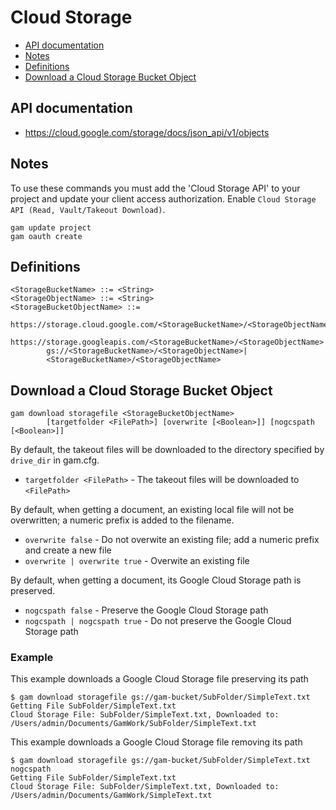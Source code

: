 # Cloud Storage
- [API documentation](#api-documentation)
- [Notes](#notes)
- [Definitions](#definitions)
- [Download a Cloud Storage Bucket Object](#download-a-cloud-storage-bucket-object)

## API documentation
* https://cloud.google.com/storage/docs/json_api/v1/objects

## Notes
To use these commands you must add the 'Cloud Storage API' to your project and update your client access authorization.
Enable `Cloud Storage API (Read, Vault/Takeout Download)`.
```
gam update project
gam oauth create
```

## Definitions
```
<StorageBucketName> ::= <String>
<StorageObjectName> ::= <String>
<StorageBucketObjectName> ::=
        https://storage.cloud.google.com/<StorageBucketName>/<StorageObjectName>|
        https://storage.googleapis.com/<StorageBucketName>/<StorageObjectName>|
        gs://<StorageBucketName>/<StorageObjectName>|
        <StorageBucketName>/<StorageObjectName>
```
## Download a Cloud Storage Bucket Object
```
gam download storagefile <StorageBucketObjectName>
        [targetfolder <FilePath>] [overwrite [<Boolean>]] [nogcspath [<Boolean>]]
```
By default, the takeout files will be downloaded to the directory specified by `drive_dir` in gam.cfg.
* `targetfolder <FilePath>` - The takeout files will be downloaded to `<FilePath>`

By default, when getting a document, an existing local file will not be overwritten; a numeric prefix is added to the filename.
* `overwrite false` - Do not overwite an existing file; add a numeric prefix and create a new file
* `overwrite | overwrite true` - Overwite an existing file

By default, when getting a document, its Google Cloud Storage path is preserved.
* `nogcspath false` - Preserve the Google Cloud Storage path
* `nogcspath | nogcspath true` - Do not preserve the Google Cloud Storage path

### Example
This example downloads a Google Cloud Storage file preserving its path
```
$ gam download storagefile gs://gam-bucket/SubFolder/SimpleText.txt
Getting File SubFolder/SimpleText.txt
Cloud Storage File: SubFolder/SimpleText.txt, Downloaded to: /Users/admin/Documents/GamWork/SubFolder/SimpleText.txt
```
This example downloads a Google Cloud Storage file removing its path
```
$ gam download storagefile gs://gam-bucket/SubFolder/SimpleText.txt nogcspath
Getting File SubFolder/SimpleText.txt
Cloud Storage File: SubFolder/SimpleText.txt, Downloaded to: /Users/admin/Documents/GamWork/SimpleText.txt

```
